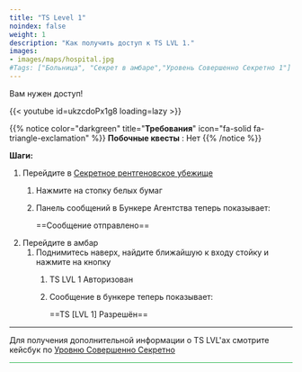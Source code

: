 ```yaml
---
title: "TS Level 1"
noindex: false
weight: 1
description: "Как получить доступ к TS LVL 1."
images:
- images/maps/hospital.jpg
#Tags: ["Больница", "Секрет в амбаре","Уровень Совершенно Секретно 1"]
---
```


Вам нужен доступ!

{{< youtube id=ukzcdoPx1g8 loading=lazy >}}

{{% notice color="darkgreen" title="**Требования**" icon="fa-solid fa-triangle-exclamation"  %}}
**Побочные квесты** : Нет
{{% /notice %}}

**Шаги:**

1. Перейдите в [Секретное рентгеновское убежище](../../terminology#рентгеновском-укрытии)
	1. Нажмите на стопку белых бумаг
	2. Панель сообщений в Бункере Агентства теперь показывает:
	
		==Сообщение отправлено==
2. Перейдите в амбар
	1. Поднимитесь наверх, найдите ближайшую к входу стойку и нажмите на кнопку
		1. TS LVL 1 Авторизован
		2. Сообщение в бункере теперь показывает:
		
			==TS [LVL 1] Разрешён==

---

Для получения дополнительной информации о TS LVL'ах смотрите кейсбук по [Уровню Совершенно Секретно](casebook/interesting/top_secret_level/)
			
 
<hr style="background-color: #28b44c" size=8>
